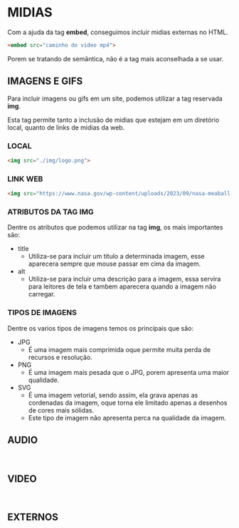 # MIDIAS

Com a ajuda da tag **embed**, conseguimos incluir midias externas no HTML.

```html
<embed src="caminho do video mp4">    
```

Porem se tratando de semântica, não é a tag mais aconselhada a se usar.

## IMAGENS E GIFS

Para incluir imagens ou gifs em um site, podemos utilizar a tag reservada **img**.

Esta tag permite tanto a inclusão de midias que estejam em um diretório local, quanto de links de midias da web.

### LOCAL
```html
<img src="./img/logo.png">    
```

### LINK WEB
```html
<img src="https://www.nasa.gov/wp-content/uploads/2023/09/nasa-meaball-logo-1.png">    
```

### ATRIBUTOS DA TAG IMG

Dentre os atributos que podemos utilizar na tag **img**, os mais importantes são:

* title
  * Utiliza-se para incluir um titulo a determinada imagem, esse aparecera sempre que mouse passar em cima da imagem.
* alt
  * Utiliza-se para incluir uma descrição para a imagem, essa servira para leitores de tela e tambem aparecera quando a imagem não carregar.

### TIPOS DE IMAGENS

Dentre os varios tipos de imagens temos os principais que são:

* JPG
  * É uma imagem mais comprimida oque permite muita perda de recursos e resolução.
* PNG
  * É uma imagem mais pesada que o JPG, porem apresenta uma maior qualidade.
* SVG
  * É uma imagem vetorial, sendo assim, ela grava apenas as cordenadas da imagem, oque torna ele limitado apenas a desenhos de cores mais sólidas.
  * Este tipo de imagem não apresenta perca na qualidade da imagem.

## AUDIO

```html
    
```

## VIDEO

```html
 
```

## EXTERNOS

```html
    
```